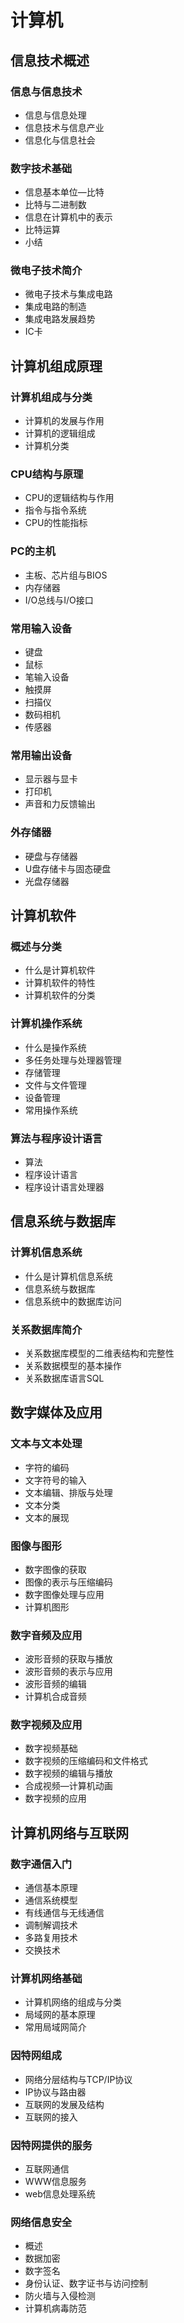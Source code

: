 # 计算机
## 信息技术概述
### 信息与信息技术
* 信息与信息处理
* 信息技术与信息产业
* 信息化与信息社会
### 数字技术基础
* 信息基本单位—比特
* 比特与二进制数
* 信息在计算机中的表示
* 比特运算
* 小结
### 微电子技术简介
* 微电子技术与集成电路
* 集成电路的制造
* 集成电路发展趋势
* IC卡
## 计算机组成原理
### 计算机组成与分类
* 计算机的发展与作用
* 计算机的逻辑组成
* 计算机分类
### CPU结构与原理
* CPU的逻辑结构与作用
* 指令与指令系统
* CPU的性能指标
### PC的主机 
* 主板、芯片组与BIOS
* 内存储器
* I/O总线与I/O接口
### 常用输入设备
* 键盘
* 鼠标
* 笔输入设备
* 触摸屏
* 扫描仪
* 数码相机
* 传感器
### 常用输出设备
* 显示器与显卡
* 打印机
* 声音和力反馈输出
### 外存储器
* 硬盘与存储器
* U盘存储卡与固态硬盘
* 光盘存储器
## 计算机软件
### 概述与分类
* 什么是计算机软件
* 计算机软件的特性
* 计算机软件的分类
### 计算机操作系统
* 什么是操作系统
* 多任务处理与处理器管理
* 存储管理
* 文件与文件管理
* 设备管理
* 常用操作系统
### 算法与程序设计语言
* 算法
* 程序设计语言
* 程序设计语言处理器
## 信息系统与数据库
### 计算机信息系统
* 什么是计算机信息系统
* 信息系统与数据库
* 信息系统中的数据库访问
### 关系数据库简介
* 关系数据库模型的二维表结构和完整性
* 关系数据模型的基本操作
* 关系数据库语言SQL
## 数字媒体及应用
### 文本与文本处理
* 字符的编码
* 文字符号的输入
* 文本编辑、排版与处理
* 文本分类
* 文本的展现
### 图像与图形
* 数字图像的获取
* 图像的表示与压缩编码
* 数字图像处理与应用
* 计算机图形
### 数字音频及应用
* 波形音频的获取与播放
* 波形音频的表示与应用
* 波形音频的编辑
* 计算机合成音频
### 数字视频及应用
* 数字视频基础
* 数字视频的压缩编码和文件格式
* 数字视频的编辑与播放
* 合成视频—计算机动画
* 数字视频的应用
## 计算机网络与互联网
### 数字通信入门
* 通信基本原理
* 通信系统模型
* 有线通信与无线通信
* 调制解调技术
* 多路复用技术
* 交换技术
### 计算机网络基础
* 计算机网络的组成与分类
* 局域网的基本原理
* 常用局域网简介
### 因特网组成
* 网络分层结构与TCP/IP协议
* IP协议与路由器
* 互联网的发展及结构
* 互联网的接入
### 因特网提供的服务
* 互联网通信
* WWW信息服务
* web信息处理系统
### 网络信息安全
* 概述
* 数据加密
* 数字签名
* 身份认证、数字证书与访问控制
* 防火墙与入侵检测
* 计算机病毒防范

